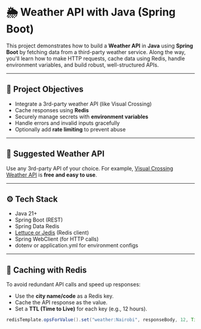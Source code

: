 # 🌦️ Weather API with Java (Spring Boot)

This project demonstrates how to build a **Weather API** in **Java** using **Spring Boot** by fetching data from a third-party weather service. Along the way, you'll learn how to make HTTP requests, cache data using Redis, handle environment variables, and build robust, well-structured APIs.

---

## 🚀 Project Objectives

- Integrate a 3rd-party weather API (like Visual Crossing)
- Cache responses using **Redis**
- Securely manage secrets with **environment variables**
- Handle errors and invalid inputs gracefully
- Optionally add **rate limiting** to prevent abuse

---

## 🔗 Suggested Weather API

Use any 3rd-party API of your choice. For example, [Visual Crossing Weather API](https://www.visualcrossing.com/) is **free and easy to use**.

---

## ⚙️ Tech Stack

- Java 21+
- Spring Boot (REST)
- Spring Data Redis
- [Lettuce or Jedis](https://spring.io/projects/spring-data-redis) (Redis client)
- Spring WebClient (for HTTP calls)
- dotenv or application.yml for environment configs

---

## 🧠 Caching with Redis

To avoid redundant API calls and speed up responses:

- Use the **city name/code** as a Redis key.
- Cache the API response as the value.
- Set a **TTL (Time to Live)** for each key (e.g., 12 hours).

```java
redisTemplate.opsForValue().set("weather:Nairobi", responseBody, 12, TimeUnit.HOURS);
